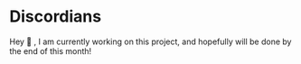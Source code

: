 # Discordians

Hey 👋 , I am currently working on this project, and hopefully will be done by the end of this month!
